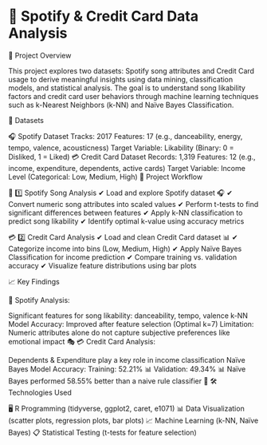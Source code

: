 # 🎵 Spotify & Credit Card Data Analysis

📌 Project Overview

This project explores two datasets: Spotify song attributes and Credit Card usage to derive meaningful insights using data mining, classification models, and statistical analysis. The goal is to understand song likability factors and credit card user behaviors through machine learning techniques such as k-Nearest Neighbors (k-NN) and Naïve Bayes Classification.

📂 Datasets

🎧 Spotify Dataset
Tracks: 2017
Features: 17 (e.g., danceability, energy, tempo, valence, acousticness)
Target Variable: Likability (Binary: 0 = Disliked, 1 = Liked)
💳 Credit Card Dataset
Records: 1,319
Features: 12 (e.g., income, expenditure, dependents, active cards)
Target Variable: Income Level (Categorical: Low, Medium, High)
🔄 Project Workflow

🎵 1️⃣ Spotify Song Analysis
✔ Load and explore Spotify dataset 🎧
✔ Convert numeric song attributes into scaled values
✔ Perform t-tests to find significant differences between features
✔ Apply k-NN classification to predict song likability
✔ Identify optimal k-value using accuracy metrics

💳 2️⃣ Credit Card Analysis
✔ Load and clean Credit Card dataset 📊
✔ Categorize income into bins (Low, Medium, High)
✔ Apply Naïve Bayes Classification for income prediction
✔ Compare training vs. validation accuracy
✔ Visualize feature distributions using bar plots

📈 Key Findings

🎵 Spotify Analysis:

Significant features for song likability: danceability, tempo, valence
k-NN Model Accuracy: Improved after feature selection (Optimal k=7)
Limitation: Numeric attributes alone do not capture subjective preferences like emotional impact 🎭
💳 Credit Card Analysis:

Dependents & Expenditure play a key role in income classification
Naïve Bayes Model Accuracy:
Training: 52.21% 📊
Validation: 49.34% 📊
Naïve Bayes performed 58.55% better than a naive rule classifier 🎯
🛠 Technologies Used

🖥 R Programming (tidyverse, ggplot2, caret, e1071)
📊 Data Visualization (scatter plots, regression plots, bar plots)
📈 Machine Learning (k-NN, Naïve Bayes)
📋 Statistical Testing (t-tests for feature selection)
